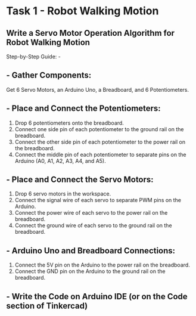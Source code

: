 # Task 1 - Robot Walking Motion

## Write a Servo Motor Operation Algorithm for Robot Walking Motion
Step-by-Step Guide: - 

## - Gather Components:
Get 6 Servo Motors, an Arduino Uno, a Breadboard, and 6 Potentiometers.

## - Place and Connect the Potentiometers:
1.	Drop 6 potentiometers onto the breadboard.
2.	Connect one side pin of each potentiometer to the ground rail on the breadboard.
3.	Connect the other side pin of each potentiometer to the power rail on the breadboard.
4.	Connect the middle pin of each potentiometer to separate pins on the Arduino (A0, A1, A2, A3, A4, and A5).

## - Place and Connect the Servo Motors:
1.	Drop 6 servo motors in the workspace.
2.	Connect the signal wire of each servo to separate PWM pins on the Arduino.
3.	Connect the power wire of each servo to the power rail on the breadboard.
4. Connect the ground wire of each servo to the ground rail on the breadboard.

## - Arduino Uno and Breadboard Connections:
1.	Connect the 5V pin on the Arduino to the power rail on the breadboard.
2.	Connect the GND pin on the Arduino to the ground rail on the breadboard.
## - Write the Code on Arduino IDE (or on the Code section of Tinkercad)

